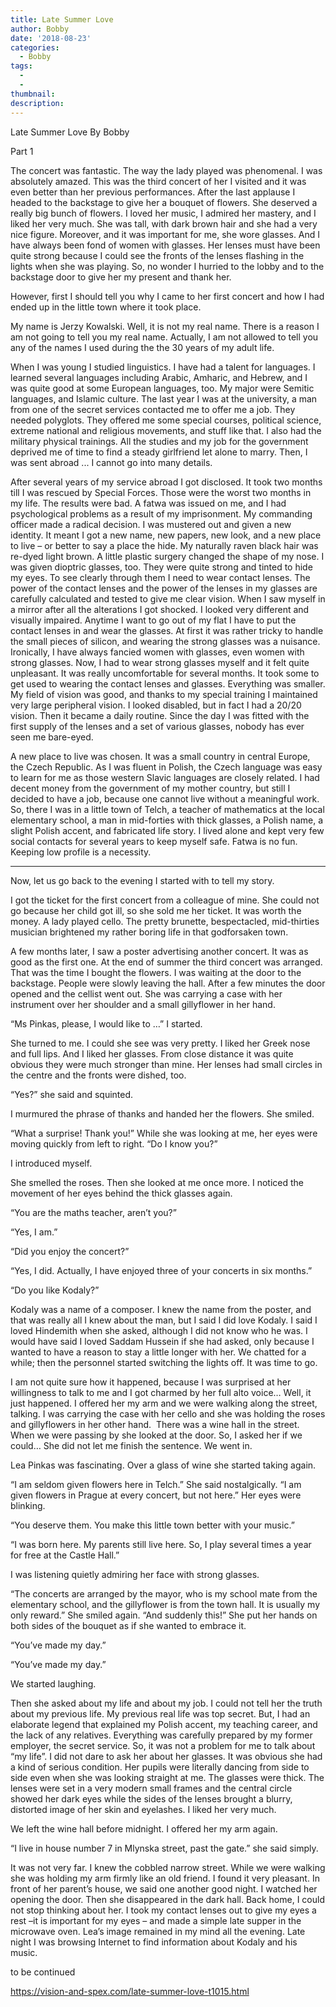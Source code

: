 ```yaml
---
title: Late Summer Love
author: Bobby
date: '2018-08-23'
categories:
  - Bobby
tags:
  - 
  - 
thumbnail: 
description: 
---
```


Late Summer Love
By Bobby

Part 1

The concert was fantastic. The way the lady played was phenomenal. I was absolutely amazed. This was the third concert of her I visited and it was even better than her previous performances. After the last applause I headed to the backstage to give her a bouquet of flowers. She deserved a really big bunch of flowers. I loved her music, I admired her mastery, and I liked her very much. She was tall, with dark brown hair and she had a very nice figure. Moreover, and it was important for me, she wore glasses. And I have always been fond of women with glasses. Her lenses must have been quite strong because I could see the fronts of the lenses flashing in the lights when she was playing. So, no wonder I hurried to the lobby and to the backstage door to give her my present and thank her.

However, first I should tell you why I came to her first concert and how I had ended up in the little town where it took place.

My name is Jerzy Kowalski. Well, it is not my real name. There is a reason I am not going to tell you my real name. Actually, I am not allowed to tell you any of the names I used during the the 30 years of my adult life. 

When I was young I studied linguistics. I have had a talent for languages. I learned several languages including Arabic, Amharic, and Hebrew, and I was quite good at some European languages, too. My major were Semitic languages, and Islamic culture. The last year I was at the university, a man from one of the secret services contacted me to offer me a job. They needed polyglots. They offered me some special courses, political science, extreme national and religious movements, and stuff like that. I also had the military physical trainings. All the studies and my job for the government deprived me of time to find a steady girlfriend let alone to marry. Then, I was sent abroad ... I cannot go into many details.

After several years of my service abroad I got disclosed. It took two months till I was rescued by Special Forces. Those were the worst two months in my life. The results were bad. A fatwa was issued on me, and I had psychological problems as a result of my imprisonment. My commanding officer made a radical decision. I was mustered out and given a new identity. It meant I got a new name, new papers, new look, and a new place to live – or better to say a place the hide. My naturally raven black hair was re-dyed light brown. A little plastic surgery changed the shape of my nose. I was given dioptric glasses, too. They were quite strong and tinted to hide my eyes. To see clearly through them I need to wear contact lenses. The power of the contact lenses and the power of the lenses in my glasses are carefully calculated and tested to give me clear vision. When I saw myself in a mirror after all the alterations I got shocked. I looked very different and visually impaired. 
Anytime I want to go out of my flat I have to put the contact lenses in and wear the glasses. At first it was rather tricky to handle the small pieces of silicon, and wearing the strong glasses was a nuisance. Ironically, I have always fancied women with glasses, even women with strong glasses. Now, I had to wear strong glasses myself and it felt quite unpleasant. It was really uncomfortable for several months. It took some to get used to wearing the contact lenses and glasses. Everything was smaller. My field of vision was good, and thanks to my special training I maintained very large peripheral vision. I looked disabled, but in fact I had a 20/20 vision. Then it became a daily routine. Since the day I was fitted with the first supply of the lenses and a set of various glasses, nobody has ever seen me bare-eyed.

A new place to live was chosen. It was a small country in central Europe, the Czech Republic. As I was fluent in Polish, the Czech language was easy to learn for me as those western Slavic languages are closely related. I had decent money from the government of my mother country, but still I decided to have a job, because one cannot live without a meaningful work. So, there I was in a little town of Telch, a teacher of mathematics at the local elementary school, a man in mid-forties with thick glasses, a Polish name, a slight Polish accent, and fabricated life story. I lived alone and kept very few social contacts for several years to keep myself safe. Fatwa is no fun. Keeping low profile is a necessity.

----------

Now, let us go back to the evening I started with to tell my story.

I got the ticket for the first concert from a colleague of mine. She could not go because her child got ill, so she sold me her ticket. It was worth the money. A lady played cello. The pretty brunette, bespectacled, mid-thirties musician brightened my rather boring life in that godforsaken town.

A few months later, I saw a poster advertising another concert. It was as good as the first one. At the end of summer the third concert was arranged. That was the time I bought the flowers.
I was waiting at the door to the backstage. People were slowly leaving the hall. After a few minutes the door opened and the cellist went out. She was carrying a case with her instrument over her shoulder and a small gillyflower in her hand.

“Ms Pinkas, please, I would like to …” I started.

She turned to me. I could she see was very pretty. I liked her Greek nose and full lips. And I liked her glasses. From close distance it was quite obvious they were much stronger than mine. Her lenses had small circles in the centre and the fronts were dished, too.

“Yes?” she said and squinted.

I murmured the phrase of thanks and handed her the flowers. She smiled. 

“What a surprise! Thank you!” While she was looking at me, her eyes were moving quickly from left to right. “Do I know you?”

I introduced myself.

She smelled the roses. Then she looked at me once more. I noticed the movement of her eyes behind the thick glasses again.

“You are the maths teacher, aren’t you?”

“Yes, I am.”

“Did you enjoy the concert?”

“Yes, I did. Actually, I have enjoyed three of your concerts in six months.”

“Do you like Kodaly?”

Kodaly was a name of a composer. I knew the name from the poster, and that was really all I knew about the man, but I said I did love Kodaly. I said I loved Hindemith when she asked, although I did not know who he was. I would have said I loved Saddam Hussein if she had asked, only because I wanted to have a reason to stay a little longer with her.
We chatted for a while; then the personnel started switching the lights off. It was time to go. 

I am not quite sure how it happened, because I was surprised at her willingness to talk to me and I got charmed by her full alto voice… Well, it just happened. I offered her my arm and we were walking along the street, talking. I was carrying the case with her cello and she was holding the roses and gillyflowers in her other hand.  There was a wine hall in the street. When we were passing by she looked at the door. So, I asked her if we could… She did not let me finish the sentence. We went in. 

Lea Pinkas was fascinating. Over a glass of wine she started taking again. 

“I am seldom given flowers here in Telch.” She said nostalgically. “I am given flowers in Prague at every concert, but not here.” Her eyes were blinking.

“You deserve them. You make this little town better with your music.”

“I was born here. My parents still live here. So, I play several times a year for free at the Castle Hall.” 

I was listening quietly admiring her face with strong glasses. 

“The concerts are arranged by the mayor, who is my school mate from the elementary school, and the gillyflower is from the town hall. It is usually my only reward.” She smiled again.
“And suddenly this!” She put her hands on both sides of the bouquet as if she wanted to embrace it.

“You’ve made my day.”

“You’ve made my day.” 

We started laughing. 

Then she asked about my life and about my job. I could not tell her the truth about my previous life. My previous real life was top secret. But, I had an elaborate legend that explained my Polish accent, my teaching career, and the lack of any relatives. Everything was carefully prepared by my former employer, the secret service. So, it was not a problem for me to talk about “my life”.
I did not dare to ask her about her glasses. It was obvious she had a kind of serious condition. Her pupils were literally dancing from side to side even when she was looking straight at me. The glasses were thick. The lenses were set in a very modern small frames and the central circle showed her dark eyes while the sides of the lenses brought a blurry, distorted image of her skin and eyelashes. I liked her very much. 

We left the wine hall before midnight. I offered her my arm again. 

“I live in house number 7 in Mlynska street, past the gate.” she said simply.

It was not very far. I knew the cobbled narrow street. While we were walking she was holding my arm firmly like an old friend. I found it very pleasant. In front of her parent’s house, we said one another good night. I watched her opening the door. Then she disappeared in the dark hall.
Back home, I could not stop thinking about her. I took my contact lenses out to give my eyes a rest –it is important for my eyes – and made a simple late supper in the microwave oven. Lea’s image remained in my mind all the evening. Late night I was browsing Internet to find information about Kodaly and his music.


to be continued

https://vision-and-spex.com/late-summer-love-t1015.html
